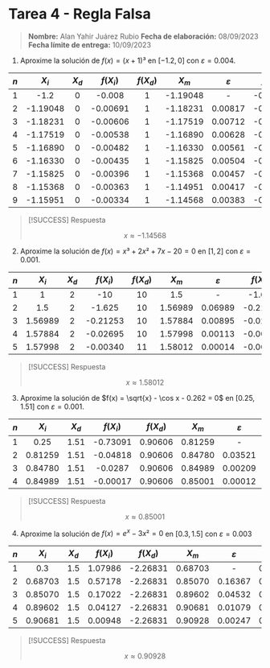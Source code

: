 # Tarea 4 - Regla Falsa

> **Nombre:** Alan Yahir Juárez Rubio **Fecha de elaboración:** 08/09/2023
> **Fecha límite de entrega:** 10/09/2023

1. Aproxime la solución de $f(x) = (x+1)³$ en $[-1.2, 0]$ con
   $\varepsilon = 0.004$.

| $n$ |  $X_i$   | $X_d$ | $f(X_i)$ | $f(X_d)$ |  $X_m$   | $\varepsilon$ | $f(X_m)$ |
| :-: | :------: | :---: | :------: | :------: | :------: | :-----------: | :------: |
|  1  |   -1.2   |   0   |  -0.008  |    1     | -1.19048 |       -       | -0.00691 |
|  2  | -1.19048 |   0   | -0.00691 |    1     | -1.18231 |    0.00817    | -0.00606 |
|  3  | -1.18231 |   0   | -0.00606 |    1     | -1.17519 |    0.00712    | -0.00538 |
|  4  | -1.17519 |   0   | -0.00538 |    1     | -1.16890 |    0.00628    | -0.00482 |
|  5  | -1.16890 |   0   | -0.00482 |    1     | -1.16330 |    0.00561    | -0.00435 |
|  6  | -1.16330 |   0   | -0.00435 |    1     | -1.15825 |    0.00504    | -0.00396 |
|  7  | -1.15825 |   0   | -0.00396 |    1     | -1.15368 |    0.00457    | -0.00363 |
|  8  | -1.15368 |   0   | -0.00363 |    1     | -1.14951 |    0.00417    | -0.00334 |
|  9  | -1.15951 |   0   | -0.00334 |    1     | -1.14568 |    0.00383    | -0.00309 |

> [!SUCCESS] Respuesta
>
> $$x \approx -1.14568$$

2. Aproxime la solución de $f(x) = x³ + 2x² + 7x - 20 = 0$ en $[1, 2]$ con
   $\varepsilon = 0.001$.

| $n$ |  $X_i$  | $X_d$ | $f(X_i)$ | $f(X_d)$ |  $X_m$  | $\varepsilon$ | $f(X_m)$ |
| :-: | :-----: | :---: | :------: | :------: | :-----: | :-----------: | :------: |
|  1  |    1    |   2   |   -10    |    10    |   1.5   |       -       |  -1.625  |
|  2  |   1.5   |   2   |  -1.625  |    10    | 1.56989 |    0.06989    | -0.21253 |
|  3  | 1.56989 |   2   | -0.21253 |    10    | 1.57884 |    0.00895    | -0.02695 |
|  4  | 1.57884 |   2   | -0.02695 |    10    | 1.57998 |    0.00113    | -0.00340 |
|  5  | 1.57998 |   2   | -0.00340 |    11    | 1.58012 |    0.00014    | -0.00043 |

> [!SUCCESS] Respuesta
>
> $$x \approx 1.58012$$

3. Aproxime la solución de $f(x) = \sqrt{x} - \cos x - 0.262 = 0$ en
   $[0.25, 1.51]$ con $\varepsilon = 0.001$.

| $n$ |  $X_i$  | $X_d$ | $f(X_i)$ | $f(X_d)$ |  $X_m$  | $\varepsilon$ | $f(X_m)$ |
| :-: | :-----: | :---: | :------: | :------: | :-----: | :-----------: | :------: |
|  1  |  0.25   | 1.51  | -0.73091 | 0.90606  | 0.81259 |       -       | -0.04818 |
|  2  | 0.81259 | 1.51  | -0.04818 | 0.90606  | 0.84780 |    0.03521    | -0.00287 |
|  3  | 0.84780 | 1.51  | -0.0287  | 0.90606  | 0.84989 |    0.00209    | -0.00017 |
|  4  | 0.84989 | 1.51  | -0.00017 | 0.90606  | 0.85001 |    0.00012    | -0.00001 |

> [!SUCCESS] Respuesta
>
> $$x \approx 0.85001$$

4. Aproxime la solución de $f(x) = e^x - 3x² = 0$ en $[0.3, 1.5]$ con
   $\varepsilon = 0.003$

| $n$ |  $X_i$  | $X_d$ | $f(X_i)$ | $f(X_d)$ |  $X_m$  | $\varepsilon$ | $f(X_m)$ |
| :-: | :-----: | :---: | :------: | :------: | :-----: | :-----------: | :------: |
|  1  |   0.3   |  1.5  | 1.07986  | -2.26831 | 0.68703 |       -       | 0.57178  |
|  2  | 0.68703 |  1.5  | 0.57178  | -2.26831 | 0.85070 |    0.16367    | 0.17022  |
|  3  | 0.85070 |  1.5  | 0.17022  | -2.26831 | 0.89602 |    0.04532    | 0.04127  |
|  4  | 0.89602 |  1.5  | 0.04127  | -2.26831 | 0.90681 |    0.01079    | 0.00948  |
|  5  | 0.90681 |  1.5  | 0.00948  | -2.26831 | 0.90928 |    0.00247    | 0.00215  |

> [!SUCCESS] Respuesta
>
> $$x \approx 0.90928$$
